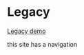 <h1>Legacy</h1>
<a href="https://mixelio.github.io/legacy/index.html">Legacy demo</a>
<p>this site has a navigation</p>
